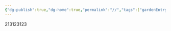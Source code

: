 ```yaml
---
{"dg-publish":true,"dg-home":true,"permalink":"//","tags":["gardenEntry"],"dgPassFrontmatter":true}
---
```


213123123